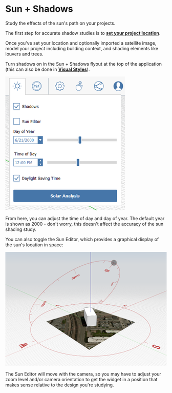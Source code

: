 # Sun + Shadows

Study the effects of the sun's path on your projects.

The first step for accurate shadow studies is to [**set your project location**](setting-location.md). 

Once you've set your location and optionally imported a satellite image, model your project including building context, and shading elements like louvers and trees.

Turn shadows on in the Sun + Shadows flyout at the top of the application \(this can also be done in [**Visual Styles**](../formit-introduction/tool-bars.md)\).

![](../.gitbook/assets/sun-+-shadows.PNG)

From here, you can adjust the time of day and day of year. The default year is shown as 2000 - don't worry, this doesn't affect the accuracy of the sun shading study.

You can also toggle the Sun Editor, which provides a graphical display of the sun's location in space:

![](../.gitbook/assets/sun-editor.PNG)

The Sun Editor will move with the camera, so you may have to adjust your zoom level and/or camera orientation to get the widget in a position that makes sense relative to the design you're studying.




